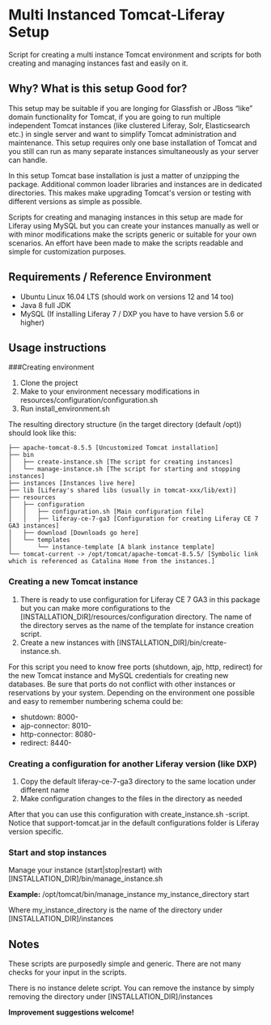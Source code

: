 # Multi Instanced Tomcat-Liferay Setup
Script for creating a multi instance Tomcat environment and scripts for both creating and managing instances fast and easily on it.

## Why? What is this setup Good for?
This setup may be suitable if you are longing for Glassfish or JBoss “like” domain functionality for Tomcat, if you are going to run multiple independent Tomcat instances (like clustered Liferay, Solr, Elasticsearch etc.) in single server and want to simplify Tomcat administration and maintenance. This setup requires only one base installation of Tomcat and you still can run as many separate instances simultaneously as your server can handle. 

In this setup Tomcat base installation is just a matter of unzipping the package. Additional common loader libraries and instances are in dedicated directories. This makes make upgrading Tomcat's version or testing with different versions as simple as possible.

Scripts for creating and managing instances in this setup are made for Liferay using MySQL but you can create your instances manually as well or with minor modifications make the scripts generic or suitable for your own scenarios. An effort have been made to make the scripts readable and simple for customization purposes. 

## Requirements / Reference Environment

* Ubuntu Linux 16.04 LTS (should work on versions 12 and 14 too)
* Java 8 full JDK
* MySQL (If installing Liferay 7 / DXP you have to have version 5.6 or higher)

## Usage instructions
###Creating environment

1. Clone the project
2. Make to your environment necessary modifications in resources/configuration/configuration.sh
3. Run install_environment.sh

The resulting directory structure (in the target directory (default /opt)) should look like this:

    ├── apache-tomcat-8.5.5 [Uncustomized Tomcat installation]
    ├── bin
    │   ├── create-instance.sh [The script for creating instances]  
    │   └── manage-instance.sh [The script for starting and stopping instances]
    ├── instances [Instances live here]
    ├── lib [Liferay's shared libs (usually in tomcat-xxx/lib/ext)]  
    ├── resources
    │   ├── configuration
    │   │   ├── configuration.sh [Main configuration file]
    │   │   ├── liferay-ce-7-ga3 [Configuration for creating Liferay CE 7 GA3 instances]
    │   ├── download [Downloads go here]
    │   └── templates
    │       └── instance-template [A blank instance template]
    └── tomcat-current -> /opt/tomcat/apache-tomcat-8.5.5/ [Symbolic link which is referenced as Catalina Home from the instances.]




### Creating a new Tomcat instance

1. There is ready to use configuration for Liferay CE 7 GA3 in this package but you can make more configurations to the \[INSTALLATION_DIR\]/resources/configuration directory. The name of the directory serves as the name of the template for instance creation script.
2. Create a new instances with [INSTALLATION_DIR]/bin/create-instance.sh. 

For this script you need to know free ports (shutdown, ajp, http, redirect) for the new Tomcat instance and MySQL credentials for creating new databases. Be sure that ports do not conflict with other instances or reservations by your system. Depending on the environment one possible and easy to remember numbering schema could be:

* shutdown:        8000-
* ajp-connector:   8010-
* http-connector:  8080-
* redirect:        8440-


### Creating a configuration for another Liferay version (like DXP)

1. Copy the default liferay-ce-7-ga3 directory to the same location under different name
2. Make configuration changes to the files in the directory as needed

After that you can use this configuration with create\_instance.sh -script. Notice that support-tomcat.jar in the default configurations folder is Liferay version specific.


### Start and stop instances
Manage your instance (start|stop|restart) with \[INSTALLATION_DIR\]/bin/manage\_instance.sh

**Example:**
/opt/tomcat/bin/manage\_instance my\_instance\_directory start

Where my\_instance\_directory is the name of the directory under [INSTALLATION_DIR]/instances
## Notes
These scripts are purposedly simple and generic. There are not many checks for your input in the scripts.

There is no instance delete script. You can remove the instance by simply removing the directory under  [INSTALLATION_DIR]/instances

**Improvement suggestions welcome!**


